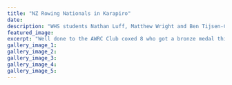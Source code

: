 ```yaml
---
title: "NZ Rowing Nationals in Karapiro"
date: 
description: "WHS students Nathan Luff, Matthew Wright and Ben Tijsen-Cox were part of the team with ex students Gus Pawson, Jack and Adrian Van Bussell and Tom Gibson."
featured_image: 
excerpt: "Well done to the AWRC Club coxed 8 who got a bronze medal this morning at the NZ Rowing Nationals in Karapiro. WHS students Nathan Luff, Matthew Wright and Ben Tijsen-Cox were part of the team with ex students Gus Pawson, Jack and Adrian Van Bussell and Tom Gibson. Awesome work and good luck for the rest of the regatta."
gallery_image_1: 
gallery_image_2: 
gallery_image_3: 
gallery_image_4: 
gallery_image_5: 
---
```

